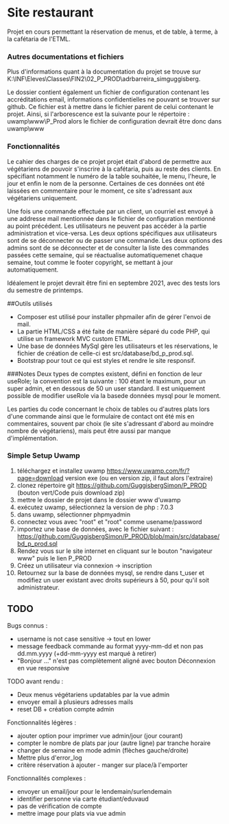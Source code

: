 # Site restaurant
Projet en cours permettant la réservation de menus, et de table, à terme, à la cafétaria de l'ETML.
### Autres documentations et fichiers
Plus d'informations quant à la documentation du projet se trouve sur K:\INF\Eleves\Classes\FIN2\02_P_PROD\adrbarreira_simguggisberg. 

Le dossier contient également un fichier de configuration contenant les accréditations email, informations confidentielles ne pouvant se trouver sur github. Ce fichier est à mettre dans le fichier parent de celui contenant le projet. Ainsi, si l'arborescence est la suivante pour le répertoire : uwamp\www\P_Prod alors le fichier de configuration devrait être donc dans uwamp\www

### Fonctionnalités
Le cahier des charges de ce projet projet était d'abord de permettre aux végétariens de pouvoir s'inscrire à la cafétaria, puis au reste des clients. En spécifiant notamment le numéro de la table souhaitée, le menu, l'heure, le jour et enfin le nom de la personne. Certaines de ces données ont été laissées en commentaire pour le moment, ce site s'adressant aux végétariens uniquement.

Une fois une commande effectuée par un client, un courriel est envoyé à une addresse mail mentionnée dans le fichier de configuration mentionné au point précédent. Les utilisateurs ne peuvent pas accéder à la partie administration et vice-versa. Les deux options spécifiques aux utilisateurs sont de se déconnecter ou de passer une commande. Les deux options des admins sont de se déconnecter et de consulter la liste des commandes passées cette semaine, qui se réactualise automatiquemenet chaque semaine, tout comme le footer copyright, se mettant à jour automatiquement.

Idéalement le projet devrait être fini en septembre 2021, avec des tests lors du semestre de printemps.

##Outils utilisés
- Composer est utilisé pour installer phpmailer afin de gérer l'envoi de mail.
- La partie HTML/CSS a été faite de manière séparé du code PHP, qui utilise un framework MVC custom ETML.
- Une base de données MySql gère les utilisateurs et les réservations, le fichier de création de celle-ci est src/database/bd_p_prod.sql.
- Bootstrap pour tout ce qui est styles et rendre le site responsif.

###Notes
Deux types de comptes existent, défini en fonction de leur useRole; la convention est la suivante : 100 étant le maximum, pour un super admin, et en dessous de 50 un user standard. Il est uniquement possible de modifier useRole via la basede données mysql pour le moment.

Les parties du code concernant le choix de tables ou d'autres plats lors d'une commande ainsi que le formulaire de contact ont été mis en commentaires, souvent par choix (le site s'adressant d'abord au moindre nombre de végétariens), mais peut être aussi par manque d'implémentation.

### Simple Setup Uwamp
1. téléchargez et installez uwamp https://www.uwamp.com/fr/?page=download version exe (ou en version zip, il faut alors l'extraire)
2. clonez répertoire git https://github.com/GuggisbergSimon/P_PROD (bouton vert/Code puis download zip)
3. mettre le dossier de projet dans le dossier www d'uwamp
4. exécutez uwamp, sélectionnez la version de php : 7.0.3
5. dans uwamp, sélectionner phpmyadmin
6. connectez vous avec "root" et "root" comme usename/password
7. importez une base de données, avec le fichier suivant : https://github.com/GuggisbergSimon/P_PROD/blob/main/src/database/bd_p_prod.sql
8. Rendez vous sur le site internet en cliquant sur le bouton "navigateur www" puis le lien P_PROD
9. Créez un utilisateur via connexion -> inscription
10. Retournez sur la base de données mysql, se rendre dans t_user et modifiez un user existant avec droits supérieurs à 50, pour qu'il soit administrateur.

## TODO
Bugs connus :
- username is not case sensitive -> tout en lower
- message feedback commande au format yyyy-mm-dd et non pas dd.mm.yyyy (+dd-mm-yyyy est marqué à retirer)
- "Bonjour ..." n'est pas complètement aligné avec bouton Déconnexion en vue responsive

TODO avant rendu :
- Deux menus végétariens updatables par la vue admin
- envoyer email à plusieurs adresses mails
- reset DB + création compte admin

Fonctionnalités légères :
- ajouter option pour imprimer vue admin/jour (jour courant)
- compter le nombre de plats par jour (autre ligne) par tranche horaire
- changer de semaine en mode admin (flèches gauche/droite)
- Mettre plus d'error_log
- critère réservation à ajouter - manger sur place/à l'emporter

Fonctionnalités complexes :
- envoyer un email/jour pour le lendemain/surlendemain
- identifier personne via carte étudiant/eduvaud
- pas de vérification de compte
- mettre image pour plats via vue admin
